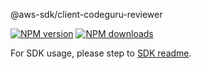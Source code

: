 @aws-sdk/client-codeguru-reviewer

[![NPM version](https://img.shields.io/npm/v/@aws-sdk/client-codeguru-reviewer/rc.svg)](https://www.npmjs.com/package/@aws-sdk/client-codeguru-reviewer)
[![NPM downloads](https://img.shields.io/npm/dm/@aws-sdk/client-codeguru-reviewer.svg)](https://www.npmjs.com/package/@aws-sdk/client-codeguru-reviewer)

For SDK usage, please step to [SDK readme](https://github.com/aws/aws-sdk-js-v3).
